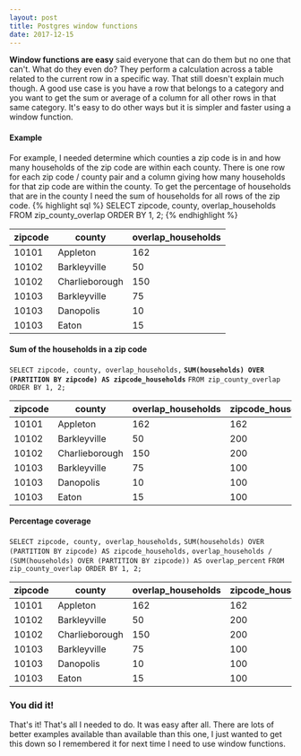 ```yaml
---
layout: post
title: Postgres window functions
date: 2017-12-15
---
```


**Window functions are easy** said everyone that can do them but no one that can't. What do they even do? They perform a calculation across a table related to the current row in a specific way. That still doesn't explain much though. A good use case is you have a row that belongs to a category and you want to get the sum or average of a column for all other rows in that same category. It's easy to do other ways but it is simpler and faster using a window function.


#### Example
For example, I needed determine which counties a zip code is in and how many households of the zip code are within each county. There is one row for each zip code / county pair and a column giving how many households for that zip code are within the county. To get the percentage of households that are in the county I need the sum of households for all rows of the zip code.
{% highlight sql %}
SELECT zipcode, county, overlap_households FROM zip_county_overlap ORDER BY 1, 2;
{% endhighlight %}

zipcode | county         | overlap_households
--------|----------------|-------------------
10101   | Appleton       | 162
10102   | Barkleyville   | 50
10102   | Charlieborough | 150
10103   | Barkleyville   | 75
10103   | Danopolis      | 10
10103   | Eaton          | 15


#### Sum of the households in a zip code
`SELECT zipcode, county, overlap_households,`
**`SUM(households) OVER (PARTITION BY zipcode) AS zipcode_households`**
`FROM zip_county_overlap ORDER BY 1, 2;`

zipcode | county         | overlap_households | zipcode_households
--------|----------------|------------------- | ------------------
10101   | Appleton       | 162                | 162
10102   | Barkleyville   | 50                 | 200
10102   | Charlieborough | 150                | 200
10103   | Barkleyville   | 75                 | 100
10103   | Danopolis      | 10                 | 100
10103   | Eaton          | 15                 | 100

#### Percentage coverage

`SELECT zipcode, county, overlap_households,`
`SUM(households) OVER (PARTITION BY zipcode) AS zipcode_households,`
`overlap_households / (SUM(households) OVER (PARTITION BY zipcode)) AS overlap_percent`
`FROM zip_county_overlap ORDER BY 1, 2;`

zipcode | county         | overlap_households | zipcode_households | overlap_percent
--------|----------------|------------------- | -------------------|----------------
10101   | Appleton       | 162                | 162                | 100.0
10102   | Barkleyville   | 50                 | 200                | 25.0
10102   | Charlieborough | 150                | 200                | 75.0
10103   | Barkleyville   | 75                 | 100                | 75.0
10103   | Danopolis      | 10                 | 100                | 10.0
10103   | Eaton          | 15                 | 100                | 15.0

### You did it!
That's it! That's all I needed to do. It was easy after all. There are lots of better examples available than available than this one, I just wanted to get this down so I remembered it for next time I need to use window functions.

